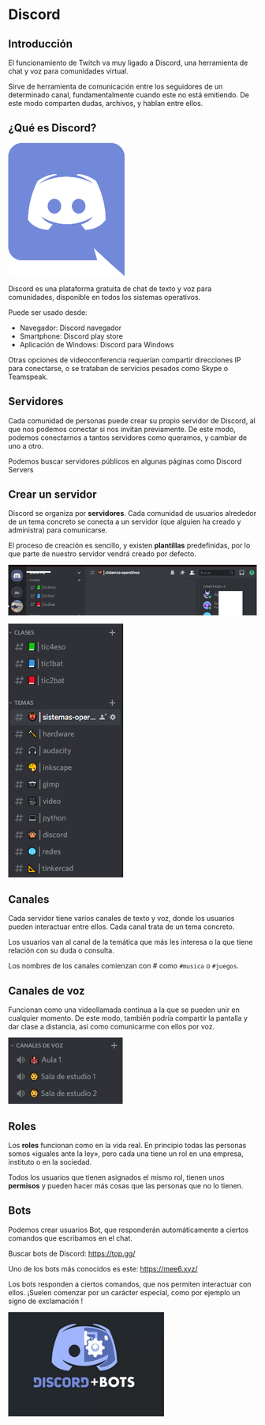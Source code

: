# Discord

## Introducción

El funcionamiento de Twitch va muy ligado a Discord, una herramienta de chat y voz para comunidades virtual.

Sirve de herramienta de comunicación entre los seguidores de un determinado canal, fundamentalmente cuando este no está emitiendo. De este modo comparten dudas, archivos, y hablan entre ellos.

## ¿Qué es Discord?

![imagen](media/image44.png)

Discord es una plataforma gratuita de chat de texto y voz para comunidades, disponible en todos los sistemas operativos.

Puede ser usado desde:

* Navegador: Discord navegador
* Smartphone: Discord play store
* Aplicación de Windows: Discord para Windows

Otras opciones de videoconferencia requerían compartir direcciones IP para conectarse, o se trataban de servicios pesados como Skype o Teamspeak.

## Servidores

Cada comunidad de personas puede crear su propio servidor de Discord, al que nos podemos conectar si nos invitan previamente. De este modo, podemos conectarnos a tantos servidores como queramos, y cambiar de uno a otro.

Podemos buscar servidores públicos en algunas páginas como Discord Servers

## Crear un servidor

Discord se organiza por **servidores**. Cada comunidad de usuarios alrededor de un tema concreto se conecta a un servidor (que alguien ha creado y administra) para comunicarse.

El proceso de creación es sencillo, y existen **plantillas** predefinidas, por lo que parte de nuestro servidor vendrá creado por defecto.

![imagen](media/image45.png)

![imagen](media/image46.png)

## Canales

Cada servidor tiene varios canales de texto y voz, donde los usuarios pueden interactuar entre ellos. Cada canal trata de un tema concreto.

Los usuarios van al canal de la temática que más les interesa o la que tiene relación con su duda o consulta.

Los nombres de los canales comienzan con # como ``#musica`` o ``#juegos``.

## Canales de voz

Funcionan como una videollamada continua a la que se pueden unir en cualquier momento. De este modo, también podría compartir la pantalla y dar clase a distancia, así como comunicarme con ellos por voz.

![imagen](media/image47.png)

## Roles

Los **roles** funcionan como en la vida real. En principio todas las personas somos «iguales ante la ley», pero cada una tiene un rol en una empresa, instituto o en la sociedad.

Todos los usuarios que tienen asignados el mismo rol, tienen unos **permisos** y pueden hacer más cosas que las personas que no lo tienen.

## Bots

Podemos crear usuarios Bot, que responderán automáticamente a ciertos comandos que escribamos en el chat.

Buscar bots de Discord: https://top.gg/

Uno de los bots más conocidos es este: https://mee6.xyz/

Los bots responden a ciertos comandos, que nos permiten interactuar con ellos. ¡Suelen comenzar por un carácter especial, como por ejemplo un signo de exclamación !

![imagen](media/image48.png)